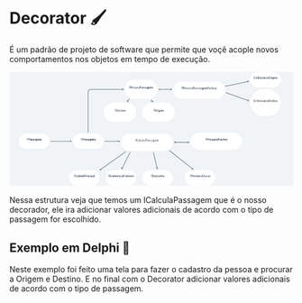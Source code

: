 # Decorator :paintbrush:

É um padrão de projeto de software que permite que voçê acople novos comportamentos nos objetos em tempo de execução. 

![DiagramaProjeto](https://github.com/thiagoslovak/CompraPassagens---Decorator/blob/master/DiagramaProjeto.png)

Nessa estrutura veja que temos um ICalculaPassagem que é o nosso decorador, ele ira adicionar valores adicionais de acordo com o tipo de passagem for escolhido.



## Exemplo em Delphi :older_man:

Neste exemplo foi feito uma tela para fazer o cadastro da pessoa e procurar a Origem e Destino. E no final com o Decorator adicionar valores adicionais de acordo com o tipo de passagem.
